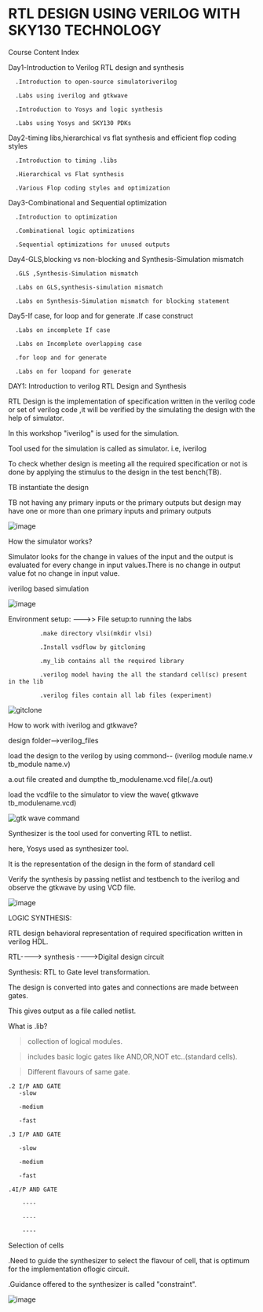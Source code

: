 # RTL DESIGN USING VERILOG WITH SKY130 TECHNOLOGY

Course Content Index

Day1-Introduction to Verilog RTL design and synthesis

      .Introduction to open-source simulatoriverilog
      
      .Labs using iverilog and gtkwave
      
      .Introduction to Yosys and logic synthesis
      
      .Labs using Yosys and SKY130 PDKs
      
Day2-timing libs,hierarchical vs flat synthesis and efficient flop coding styles

      .Introduction to timing .libs
      
      .Hierarchical vs Flat synthesis
      
      .Various Flop coding styles and optimization
      
Day3-Combinational and Sequential optimization 

      .Introduction to optimization 
      
      .Combinational logic optimizations
      
      .Sequential optimizations for unused outputs
      
Day4-GLS,blocking vs non-blocking and Synthesis-Simulation mismatch

      .GLS ,Synthesis-Simulation mismatch
      
      .Labs on GLS,synthesis-simulation mismatch
      
      .Labs on Synthesis-Simulation mismatch for blocking statement
      
Day5-If case, for loop and for generate
      .If case construct
      
      .Labs on incomplete If case
      
      .Labs on Incomplete overlapping case
      
      .for loop and for generate
      
      .Labs on for loopand for generate




DAY1: Introduction to verilog RTL Design and Synthesis 

RTL Design is the implementation of specification written in the verilog code or set of verilog code ,it will be verified by the simulating the design with the help of simulator.

In this workshop "iverilog" is used for the simulation.

Tool used for the simulation is called as simulator. i.e, iverilog

To check whether design is meeting all the required specification or not is done by applying the stimulus to the design in the test bench(TB).

TB instantiate the design

TB not having any primary inputs or the primary outputs but design may have one or more than one primary inputs and primary outputs

![image](https://user-images.githubusercontent.com/104748496/166209855-65423a99-f0cd-4dca-bd8c-ea263025a322.png)

How the simulator works?

Simulator looks for the change in values of the input and the output is evaluated for every change in input values.There is no change in output value fot no change in input value.

iverilog based simulation

![image](https://user-images.githubusercontent.com/104748496/166211952-409b67dc-86a0-4d97-9991-96d55c8c517d.png)

Environment setup:
    --->> File setup:to running the labs
    
             .make directory vlsi(mkdir vlsi)
             
             .Install vsdflow by gitcloning 
             
             .my_lib contains all the required library
             
             .verilog model having the all the standard cell(sc) present in the lib
             
             .verilog files contain all lab files (experiment)
             
 ![gitclone](https://user-images.githubusercontent.com/104748496/166213657-98ce0bb5-7657-4ba4-860c-1ef77f05bf42.PNG)
 
 How to work with iverilog and gtkwave?
 
 design folder-->verilog_files
 
 load the design to the verilog by using commond-- (iverilog module name.v tb_module name.v)
 
 a.out file created and dumpthe tb_modulename.vcd file(./a.out)
 
 load the vcdfile to the simulator to view the wave( gtkwave tb_modulename.vcd)
 
 ![gtk wave command](https://user-images.githubusercontent.com/104748496/166215354-785667b9-0a26-4a0f-aecf-0b3d808b88de.PNG)

Synthesizer is the tool used for converting RTL to netlist. 

here, Yosys used as synthesizer tool.

It is the representation of the design 
  in the form of standard cell
  
  Verify the synthesis by passing netlist and testbench to the iverilog and observe the gtkwave by using VCD file. 

![image](https://user-images.githubusercontent.com/104748496/166227407-47826a6b-6175-4b91-9075-c60fdec14028.png)

LOGIC SYNTHESIS:

RTL design behavioral representation of required specification written in verilog HDL.

RTL----> synthesis ---->Digital design circuit

Synthesis: RTL to Gate level transformation.

The design is converted into gates and connections are made between gates.

This gives output as a file called netlist.

What is .lib?

> collection of logical modules.

> includes basic logic gates like AND,OR,NOT etc..(standard cells).

> Different flavours of same gate.

    .2 I/P AND GATE
       -slow
    
       -medium 
       
       -fast
    
    .3 I/P AND GATE 
    
       -slow
    
       -medium 
       
       -fast
    
    .4I/P AND GATE
       
        ----

        ----
        
        ----
        
  Selection of cells
  
   .Need to guide the synthesizer to select the flavour of cell, that is optimum for the implementation oflogic circuit.
   
   .Guidance offered to the synthesizer is called "constraint".
  
![image](https://user-images.githubusercontent.com/104748496/166228722-8cf323e3-fcb2-40fd-939b-c6d49eb2da02.png)

